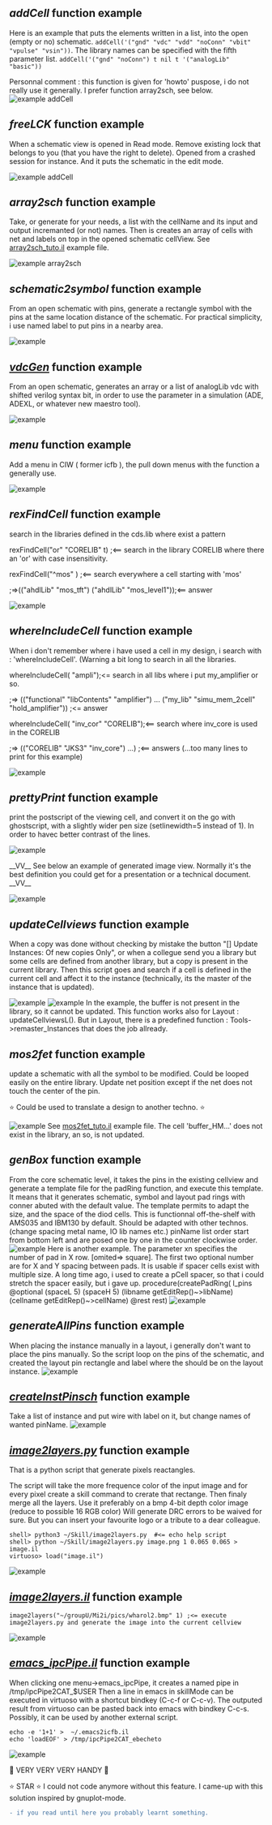 



*addCell* function example
--------------------------
Here is an example that puts the elements written in a list, into the open (empty or no) schematic.
`addCell('("gnd" "vdc" "vdd" "noConn" "vbit" "vpulse" "vsin"))`.
The library names can be specified with the fifth parameter list.
`addCell('("gnd" "noConn") t nil t '("analogLib"  "basic"))`

Personnal comment : this function is given for 'howto' puspose, i do not really use it generally. I prefer function array2sch, see below.
![example addCell](./pic/addCell.png)


*freeLCK* function example
--------------------------
When a schematic view is opened in Read mode.
Remove existing lock that belongs to you (that you have the right to delete). Opened from a crashed session for instance. And it puts the schematic in the edit mode.

![example addCell](./pic/freeLCK.png)


*array2sch* function example
--------------------------
Take, or generate for your needs, a list with the cellName and its input and output incremanted (or not) names. Then is creates an array of cells with net and labels on top in the opened schematic cellView. 
See [array2sch_tuto.il](./pic/array2sch_tuto.il) example file.


![example array2sch](./pic/array2sch.png)



*schematic2symbol* function example
--------------------------
From an open schematic with pins, generate a rectangle symbol with the pins at the same location distance of the schematic.
For practical simplicity, i use named label to put pins in a nearby area.

![example](./pic/schematic2symbol.png)


*[vdcGen](../vdcGen.il)* function example
--------------------------
From an open schematic, generates an array or a list of analogLib vdc with shifted verilog syntax bit, in order to use the parameter in a simulation (ADE, ADEXL, or whatever new maestro tool).

![example](./pic/vdcGen.png)


*menu* function example
--------------------------
Add a menu in CIW ( former icfb ), the pull down menus with the function a generally use.

![example](./pic/menu.png)


*rexFindCell* function example
--------------------------
search in the libraries defined in the cds.lib where exist a pattern

rexFindCell("or" "CORELIB" t)	;<== search in the library CORELIB where there an 'or' with case insensitivity.

rexFindCell("^mos" )	   	;<== search everywhere a cell starting with 'mos'

;=>(("ahdlLib" "mos_tft") 
    ("ahdlLib" "mos_level1"));<== answer

![example](./pic/rexFindCell.png)


*whereIncludeCell* function example
--------------------------
When i don't remember where i have used a cell in my design, i search with : 'whereIncludeCell'. (Warning a bit long to search in all the libraries. 

whereIncludeCell( "ampli");<= search in all libs where i put my_amplifier or so.

;=> (("functional" "libContents" "amplifier") ...
 ("my_lib" "simu_mem_2cell" "hold_amplifier")) ;<= answer

whereIncludeCell( "inv_cor" "CORELIB");<== search where inv_core is used in the CORELIB

;=> (("CORELIB" "JKS3" "inv_core") ...) ;<== answers (...too many lines to print for this example)

![example](./pic/whereIncludeCell.png)


*prettyPrint* function example
--------------------------
print the postscript of the viewing cell, and convert it on the go with ghostscript, with a slightly wider pen size (setlinewidth=5 instead of 1). In order to havec better contrast of the lines.

![example](./pic/prettyPrint.png)

\_\_VV\_\_ See below an example of generated image view. Normally it's the best definition you could get for a presentation or a technical document. \_\_VV\_\_

![example](./pic/my_lib-my-cell-schematic_0.png)


*updateCellviews* function example
--------------------------

When a copy was done without checking by mistake the button "[] Update Instances: Of new copies Only", or when a collegue send you a library but some cells are defined from another library, but a copy is present in the current library. Then this script goes and search if a cell is defined in the current cell and affect it to the instance (technically, its the master of the instance that is updated).


![example](./pic/updateCellviews.png)
![example](./pic/updateCellviews_after.png)
In the example, the buffer is not present in the library, so it cannot be updated. This function works also for Layout : updateCellviewsL(). But in Layout, there is a predefined function : Tools->remaster_Instances that does the job allready.





*mos2fet* function example
--------------------------
update a schematic with all the symbol to be modified. Could be looped easily on the entire library. Update net position except if the net does not touch the center of the pin.

:star: Could be used to translate a design to another techno.
:star:

![example](./pic/mos2fet.png)
See [mos2fet_tuto.il](./pic/mos2fet_tuto.il) example file.
The cell 'buffer_HM...' does not exist in the library, an so, is not updated.


*genBox* function example
--------------------------
From the core schematic level, it takes the pins in the existing cellview and generate a template file for the padRing function, and execute this template. It means that it generates schematic, symbol and layout pad rings with conner abuted with the default value. The template permits to adapt the size, and the space of the diod cells. This is functionnal off-the-shelf with AMS035 and IBM130 by default. Should be adapted with other technos. (change spacing metal name, IO lib names etc.) 
pinName list order start from bottom left and are posed one by one in the counter clockwise order.
![example](./pic/genBox.png)
Here is another example. The parameter xn specifies the number of pad in X row. [omited=> square]. The first two optional number are for X and Y spacing between pads. It is usable if spacer cells exist with multiple size. A long time ago, i used to create a pCell spacer, so that i could stretch the spacer easily, but i gave up.
procedure(createPadRing( l_pins @optional (spaceL 5) (spaceH 5) (libname getEditRep()\~>libName) (cellname getEditRep()\~>cellName)  @rest rest)
![example](./pic/genBox2.png)


*generateAllPins* function example
--------------------------
When placing the instance manually in a layout, i generally don't want to place the pins manually. So the script loop on the pins of the schematic, and created the layout pin rectangle and label where the should be on the layout instance.
![example](./pic/generateAllPins.png)

*[createInstPinsch](../createInstPinsch.il)* function example
--------------------------
Take a list of instance and put wire with label on it, but change names of wanted pinName.
![example](./pic/createInstPinsch.png)

*[image2layers.py](../image2layers.py)* function example
--------------------------
That is a python script that generate pixels reactangles.

The script will take the more frequence color of the input image and for every pixel create a skill command to crerate that rectange. Then finaly merge all the layers.
Use it preferably on a bmp 4-bit depth color image (reduce to possible 16 RGB color)
Will generate DRC errors to be waived for sure. But you can insert your favourite logo or a tribute to a dear colleague.

```
shell> python3 ~/Skill/image2layers.py  #<= echo help script
shell> python ~/Skill/image2layers.py image.png 1 0.065 0.065 > image.il  
virtuoso> load("image.il")
```
![example](./pic/image2layer.png)

*[image2layers.il](../image2layers.il)* function example
--------------------------
```
image2layers("~/groupU/Mi2i/pics/wharol2.bmp" 1) ;<= execute image2layers.py and generate the image into the current cellview
```
![example](./pic/wharol_out.png)

*[emacs_ipcPipe.il](../emacs_ipcPipe.il)* function example
-----------------------------------
When clicking one menu->emacs_ipcPipe, it creates a named pipe in /tmp/ipcPipe2CAT_$USER
Then a line in emacs in skillMode can be executed in virtuoso with a shortcut bindkey (C-c-f or C-c-v). The outputed result from virtuoso can be pasted back into emacs with bindkey C-c-s.
Possibly, it can be used by another external script. 
```
echo -e '1+1' >  ~/.emacs2icfb.il
echo 'loadEOF' > /tmp/ipcPipe2CAT_ebecheto 
```

![example](./pic/emacs2virtuoso_insert_result.gif)

&#x1F34E;
VERY VERY VERY HANDY
&#x1F34E;


:star: STAR :star: 
I could not code anymore without this feature. I came-up with this solution inspired by gnuplot-mode.

```diff
- if you read until here you probably learnt something.
```